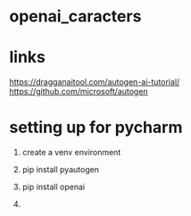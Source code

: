 # openai_caracters


# links
https://dragganaitool.com/autogen-ai-tutorial/
https://github.com/microsoft/autogen


# setting up for pycharm

1. create a venv environment
2. pip install pyautogen
3. pip install openai

4. 
